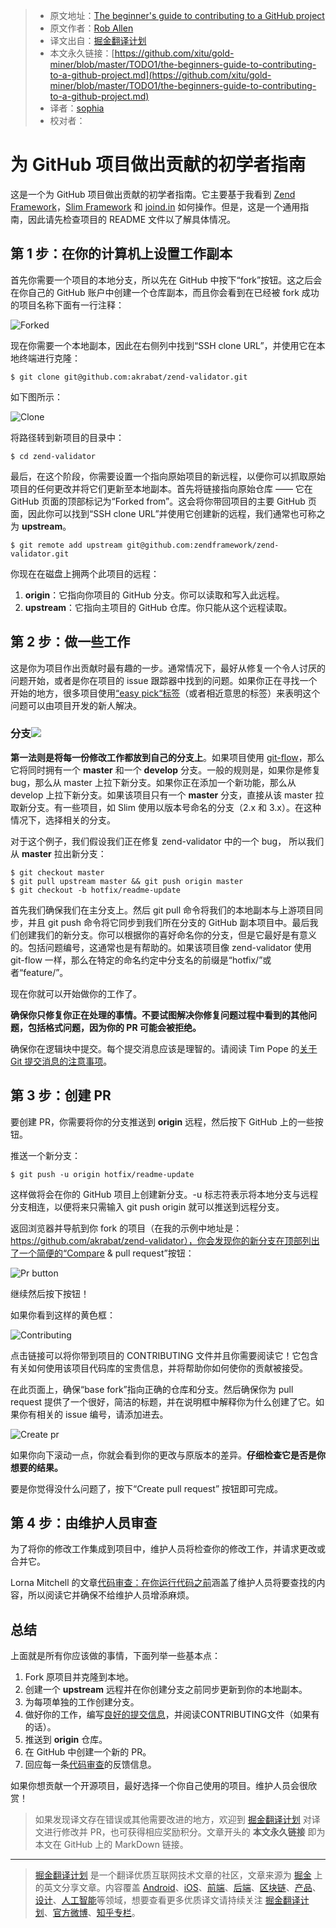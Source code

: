 > * 原文地址：[The beginner's guide to contributing to a GitHub project](https://akrabat.com/the-beginners-guide-to-contributing-to-a-github-project/)
> * 原文作者：[Rob Allen](https://akrabat.com)
> * 译文出自：[掘金翻译计划](https://github.com/xitu/gold-miner)
> * 本文永久链接：[https://github.com/xitu/gold-miner/blob/master/TODO1/the-beginners-guide-to-contributing-to-a-github-project.md](https://github.com/xitu/gold-miner/blob/master/TODO1/the-beginners-guide-to-contributing-to-a-github-project.md)
> * 译者：[sophia](https://github.com/sophiayang1997)
> * 校对者：

# 为 GitHub 项目做出贡献的初学者指南

这是一个为 GitHub 项目做出贡献的初学者指南。它主要基于我看到 [Zend Framework](http://framework.zend.com)，[Slim Framework](http://www.slimframework.com) 和 [joind.in](https://joind.in) 如何操作。但是，这是一个通用指南，因此请先检查项目的 README 文件以了解具体情况。

## 第 1 步：在你的计算机上设置工作副本[](#step-1-set-up-a-working-copy-on-your-computer)

首先你需要一个项目的本地分支，所以先在 GitHub 中按下“fork”按钮。这之后会在你自己的 GitHub 账户中创建一个仓库副本，而且你会看到在已经被 fork 成功的项目名称下面有一行注释：

![Forked](https://akrabat.com/wp-content/uploads/2015/09/2015-09forked.png)

现在你需要一个本地副本，因此在右侧列中找到“SSH clone URL”，并使用它在本地终端进行克隆：

```
$ git clone git@github.com:akrabat/zend-validator.git
```

如下图所示：

![Clone](https://akrabat.com/wp-content/uploads/2015/09/2015-09clone.png)

将路径转到新项目的目录中：

```
$ cd zend-validator
```

最后，在这个阶段，你需要设置一个指向原始项目的新远程，以便你可以抓取原始项目的任何更改并将它们更新至本地副本。首先将链接指向原始仓库 —— 它在 GitHub 页面的顶部标记为“Forked from”。这会将你带回项目的主要 GitHub 页面，因此你可以找到“SSH clone URL”并使用它创建新的远程，我们通常也可称之为 **upstream**。

```
$ git remote add upstream git@github.com:zendframework/zend-validator.git
```

你现在在磁盘上拥两个此项目的远程：

1.  **origin**：它指向你项目的 GitHub 分支。你可以读取和写入此远程。
2.  **upstream**：它指向主项目的 GitHub 仓库。你只能从这个远程读取。

## 第 2 步：做一些工作[](#step-2-do-some-work)

这是你为项目作出贡献时最有趣的一步。通常情况下，最好从修复一个令人讨厌的问题开始，或者是你在项目的 issue 跟踪器中找到的问题。如果你正在寻找一个开始的地方，很多项目使用[“easy pick“标签](http://seld.be/notes/encouraging-contributions-with-the-easy-pick-label)（或者相近意思的标签）来表明这个问题可以由项目开发的新人解决。

### 分支![](#branch)

**第一法则是将每一份修改工作都放到自己的分支上**。如果项目使用 [git-flow](http://nvie.com/posts/a-successful-git-branching-model/)，那么它将同时拥有一个 **master** 和一个 **develop** 分支。一般的规则是，如果你是修复 bug，那么从 master 上拉下新分支。如果你正在添加一个新功能，那么从 develop 上拉下新分支。如果该项目只有一个 **master** 分支，直接从该 master 拉取新分支。有一些项目，如 Slim 使用以版本号命名的分支（2.x 和 3.x）。在这种情况下，选择相关的分支。

对于这个例子，我们假设我们正在修复 zend-validator 中的一个 bug， 所以我们从 **master** 拉出新分支：

```
$ git checkout master
$ git pull upstream master && git push origin master
$ git checkout -b hotfix/readme-update
```

首先我们确保我们在主分支上。然后 git pull 命令将我们的本地副本与上游项目同步，并且 git push 命令将它同步到我们所在分支的 GitHub 副本项目中。最后我们创建我们的新分支。你可以根据你的喜好命名你的分支，但是它最好是有意义的。包括问题编号，这通常也是有帮助的。如果该项目像 zend-validator 使用 git-flow 一样，那么在特定的命名约定中分支名的前缀是“hotfix/”或者“feature/”。

现在你就可以开始做你的工作了。

**确保你只修复你正在处理的事情。不要试图解决你修复问题过程中看到的其他问题，包括格式问题，因为你的 PR 可能会被拒绝。**

确保你在逻辑块中提交。每个提交消息应该是理智的。请阅读 Tim Pope 的[关于 Git 提交消息的注意事项](http://tbaggery.com/2008/04/19/a-note-about-git-commit-messages.html)。

## 第 3 步：创建 PR[](#step-3-create-the-pr)

要创建 PR，你需要将你的分支推送到 **origin** 远程，然后按下 GitHub 上的一些按钮。

推送一个新分支：

```
$ git push -u origin hotfix/readme-update
```

这样做将会在你的 GitHub 项目上创建新分支。-u 标志符表示将本地分支与远程分支相连，以便将来只需输入 git push origin 就可以推送到远程分支。

返回浏览器并导航到你 fork 的项目（在我的示例中地址是：https://github.com/akrabat/zend-validator），你会发现你的新分支在顶部列出了一个简便的“Compare & pull request”按钮：

![Pr button](https://akrabat.com/wp-content/uploads/2015/09/2015-09pr-button.png)

继续然后按下按钮！

如果你看到这样的黄色框：

![Contributing](https://akrabat.com/wp-content/uploads/2015/09/2015-09contributing.png)

点击链接可以将你带到项目的 CONTRIBUTING 文件并且你需要阅读它！它包含有关如何使用该项目代码库的宝贵信息，并将帮助你如何使你的贡献被接受。

在此页面上，确保“base fork”指向正确的仓库和分支。然后确保你为 pull request 提供了一个很好，简洁的标题，并在说明框中解释你为什么创建了它。如果你有相关的 issue 编号，请添加进去。

![Create pr](https://akrabat.com/wp-content/uploads/2015/09/2015-09create-pr.png)

如果你向下滚动一点，你就会看到你的更改与原版本的差异。**仔细检查它是否是你想要的结果。**

要是你觉得没什么问题了，按下“Create pull request” 按钮即可完成。

## 第 4 步：由维护人员审查[](#step-4-review-by-the-maintainers)

为了将你的修改工作集成到项目中，维护人员将检查你的修改工作，并请求更改或合并它。

Lorna Mitchell 的文章[代码审查：在你运行代码之前](http://www.lornajane.net/posts/2015/code-reviews-before-you-even-run-the-code)涵盖了维护人员将要查找的内容，所以阅读它并确保不给维护人员增添麻烦。

## 总结[](#to-sum-up)

上面就是所有你应该做的事情，下面列举一些基本点：

1.  Fork 原项目并克隆到本地。
2.  创建一个 **upstream** 远程并在你创建分支之前同步更新到你的本地副本。
3.  为每项单独的工作创建分支。
4.  做好你的工作，编写[良好的提交信息](https://blogs.gnome.org/danni/2011/10/25/a-guide-to-writing-git-commit-messages/)，并阅读CONTRIBUTING文件（如果有的话）。
5.  推送到 **origin** 仓库。
6.  在 GitHub 中创建一个新的 PR。
7.  回应每一条[代码审查](http://www.lornajane.net/posts/2015/code-reviews-before-you-even-run-the-code)的反馈信息。

如果你想贡献一个开源项目，最好选择一个你自己使用的项目。维护人员会很欣赏！

> 如果发现译文存在错误或其他需要改进的地方，欢迎到 [掘金翻译计划](https://github.com/xitu/gold-miner) 对译文进行修改并 PR，也可获得相应奖励积分。文章开头的 **本文永久链接** 即为本文在 GitHub 上的 MarkDown 链接。


---

> [掘金翻译计划](https://github.com/xitu/gold-miner) 是一个翻译优质互联网技术文章的社区，文章来源为 [掘金](https://juejin.im) 上的英文分享文章。内容覆盖 [Android](https://github.com/xitu/gold-miner#android)、[iOS](https://github.com/xitu/gold-miner#ios)、[前端](https://github.com/xitu/gold-miner#前端)、[后端](https://github.com/xitu/gold-miner#后端)、[区块链](https://github.com/xitu/gold-miner#区块链)、[产品](https://github.com/xitu/gold-miner#产品)、[设计](https://github.com/xitu/gold-miner#设计)、[人工智能](https://github.com/xitu/gold-miner#人工智能)等领域，想要查看更多优质译文请持续关注 [掘金翻译计划](https://github.com/xitu/gold-miner)、[官方微博](http://weibo.com/juejinfanyi)、[知乎专栏](https://zhuanlan.zhihu.com/juejinfanyi)。

